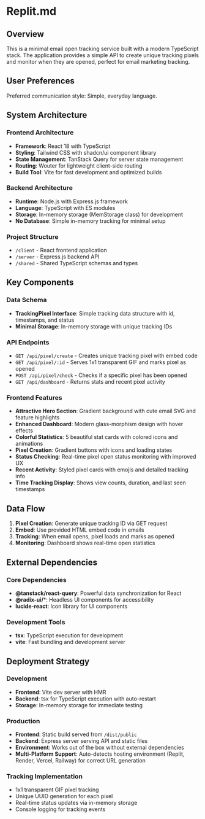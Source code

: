 # Replit.md

## Overview

This is a minimal email open tracking service built with a modern TypeScript stack. The application provides a simple API to create unique tracking pixels and monitor when they are opened, perfect for email marketing tracking.

## User Preferences

Preferred communication style: Simple, everyday language.

## System Architecture

### Frontend Architecture
- **Framework**: React 18 with TypeScript
- **Styling**: Tailwind CSS with shadcn/ui component library
- **State Management**: TanStack Query for server state management
- **Routing**: Wouter for lightweight client-side routing
- **Build Tool**: Vite for fast development and optimized builds

### Backend Architecture
- **Runtime**: Node.js with Express.js framework
- **Language**: TypeScript with ES modules
- **Storage**: In-memory storage (MemStorage class) for development
- **No Database**: Simple in-memory tracking for minimal setup

### Project Structure
- `/client` - React frontend application
- `/server` - Express.js backend API
- `/shared` - Shared TypeScript schemas and types

## Key Components

### Data Schema
- **TrackingPixel Interface**: Simple tracking data structure with id, timestamps, and status
- **Minimal Storage**: In-memory storage with unique tracking IDs

### API Endpoints
- `GET /api/pixel/create` - Creates unique tracking pixel with embed code
- `GET /api/pixel/:id` - Serves 1x1 transparent GIF and marks pixel as opened
- `POST /api/pixel/check` - Checks if a specific pixel has been opened
- `GET /api/dashboard` - Returns stats and recent pixel activity

### Frontend Features
- **Attractive Hero Section**: Gradient background with cute email SVG and feature highlights
- **Enhanced Dashboard**: Modern glass-morphism design with hover effects
- **Colorful Statistics**: 5 beautiful stat cards with colored icons and animations
- **Pixel Creation**: Gradient buttons with icons and loading states
- **Status Checking**: Real-time pixel open status monitoring with improved UX
- **Recent Activity**: Styled pixel cards with emojis and detailed tracking info
- **Time Tracking Display**: Shows view counts, duration, and last seen timestamps

## Data Flow

1. **Pixel Creation**: Generate unique tracking ID via GET request
2. **Embed**: Use provided HTML embed code in emails
3. **Tracking**: When email opens, pixel loads and marks as opened
4. **Monitoring**: Dashboard shows real-time open statistics

## External Dependencies

### Core Dependencies
- **@tanstack/react-query**: Powerful data synchronization for React
- **@radix-ui/***: Headless UI components for accessibility
- **lucide-react**: Icon library for UI components

### Development Tools
- **tsx**: TypeScript execution for development
- **vite**: Fast bundling and development server

## Deployment Strategy

### Development
- **Frontend**: Vite dev server with HMR
- **Backend**: tsx for TypeScript execution with auto-restart
- **Storage**: In-memory storage for immediate testing

### Production
- **Frontend**: Static build served from `/dist/public`
- **Backend**: Express server serving API and static files
- **Environment**: Works out of the box without external dependencies
- **Multi-Platform Support**: Auto-detects hosting environment (Replit, Render, Vercel, Railway) for correct URL generation

### Tracking Implementation
- 1x1 transparent GIF pixel tracking
- Unique UUID generation for each pixel
- Real-time status updates via in-memory storage
- Console logging for tracking events